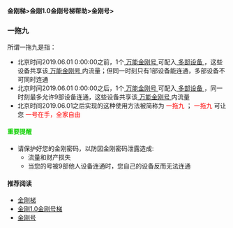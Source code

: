 #### 金刚梯>金刚1.0金刚号梯帮助>金刚号>
### 一拖九
所谓一拖九是指：
- 北京时间2019.06.01 0:00:00之前，1个[ 万能金刚号 ](https://github.com/a2zitpro/web/blob/master/multipurposekkid.md)可配入[ 多部设备 ](https://github.com/a2zitpro/web/blob/master/list_kkproducts1.0.md)，这些设备共享该[ 万能金刚号 ](https://github.com/a2zitpro/web/blob/master/multipurposekkid)内流量；但同一时刻只有1部设备能连通，多部设备不可同时连通
- 北京时间2019.06.01 0:00:00之后，1个[ 万能金刚号 ](https://github.com/a2zitpro/web/blob/master/multipurposekkid.md)可配入[ 多部设备 ](https://github.com/a2zitpro/web/blob/master/list_kkproducts1.0.md)，同一时刻最多允许9部设备连通，这些设备共享该[ 万能金刚号 ](https://github.com/a2zitpro/web/blob/master/multipurposekkid.md)内流量
- 北京时间2019.06.01之后实现的这种使用方法被简称为<font color="Red"> 一拖九 </font>；<font color="Red"> 一拖九 </font>可让您<font color="Red"> 一号在手，全家自由 </font>

#### <font color="Red>">重要提醒</font>
- 请保护好您的金刚密码，以防因金刚密码泄露造成:
  - 流量和财产损失
  - 当您的号被9部他人设备连通时，您自己的设备反而无法连通

#### 推荐阅读

- [金刚梯](https://github.com/a2zitpro/web/blob/master/dlb.md)
- [金刚1.0金刚号梯](https://github.com/a2zitpro/web/blob/master/list_helpkkvpn1.0.md)
- [金刚号](https://github.com/a2zitpro/web/blob/master/list_kkid.md)
